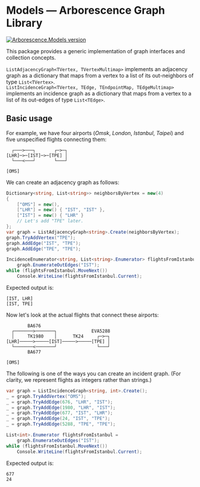 # Models — Arborescence Graph Library

[![Arborescence.Models version](https://img.shields.io/nuget/v/Arborescence.Models.svg?label=Models&logo=nuget)](https://nuget.org/packages/Arborescence.Models/)

This package provides a generic implementation of graph interfaces and collection concepts.

`ListAdjacencyGraph<TVertex, TVertexMultimap>` implements an adjacency graph as a dictionary that maps from a vertex to a list of its out-neighbors of type `List<TVertex>`.  
`ListIncidenceGraph<TVertex, TEdge, TEndpointMap, TEdgeMultimap>` implements an incidence graph as a dictionary that maps from a vertex to a list of its out-edges of type `List<TEdge>`.

## Basic usage

For example, we have four airports (_Omsk_, _London_, _Istanbul_, _Taipei_) and five unspecified flights connecting them:

```
  ┌───>───┐       ┌─>─┐
[LHR]─>─[IST]─>─[TPE] │
  └───<───┘       └───┘

[OMS]
```

We can create an adjacency graph as follows:

```csharp
Dictionary<string, List<string>> neighborsByVertex = new(4)
{
    ["OMS"] = new(),
    ["LHR"] = new() { "IST", "IST" },
    ["IST"] = new() { "LHR" }
    // Let's add "TPE" later.
};
var graph = ListAdjacencyGraph<string>.Create(neighborsByVertex);
graph.TryAddVertex("TPE");
graph.AddEdge("IST", "TPE");
graph.AddEdge("TPE", "TPE");

IncidenceEnumerator<string, List<string>.Enumerator> flightsFromIstanbul =
    graph.EnumerateOutEdges("IST");
while (flightsFromIstanbul.MoveNext())
    Console.WriteLine(flightsFromIstanbul.Current);
```

Expected output is:

    [IST, LHR]
    [IST, TPE]

Now let's look at the actual flights that connect these airports:

```
        BA676
  ┌───────>───────┐             EVA5288
  │     TK1980    │      TK24     ┌─>─┐
[LHR]─────>─────[IST]─────>─────[TPE] │
  └───────<───────┘               └───┘
        BA677

[OMS]
```

The following is one of the ways you can create an incident graph.
(For clarity, we represent flights as integers rather than strings.)

```csharp
var graph = ListIncidenceGraph<string, int>.Create();
_ = graph.TryAddVertex("OMS");
_ = graph.TryAddEdge(676, "LHR", "IST");
_ = graph.TryAddEdge(1980, "LHR", "IST");
_ = graph.TryAddEdge(677, "IST", "LHR");
_ = graph.TryAddEdge(24, "IST", "TPE");
_ = graph.TryAddEdge(5288, "TPE", "TPE");

List<int>.Enumerator flightsFromIstanbul =
    graph.EnumerateOutEdges("IST");
while (flightsFromIstanbul.MoveNext())
    Console.WriteLine(flightsFromIstanbul.Current);
```

Expected output is:

    677
    24

